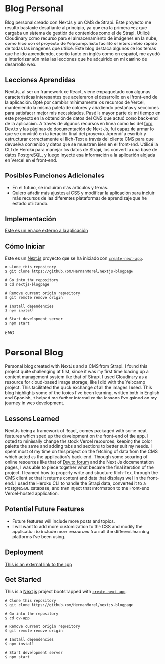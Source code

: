 # Blog Personal

Blog personal creado con NextJs y un CMS de Strapi. Este proyecto me resultó bastante desafiante al principio, ya que era la primera vez que cargaba un sistema de gestión de contenidos como el de Strapi. Utilicé Cloudinary como recurso para el almacenamiento de imágenes en la nube, como hice con el proyecto de Yelpcamp. Esto facilitó el intercambio rápido de todas las imágenes que utilicé.  Este blog destaca algunos de los temas que he ido aprendiendo, escrito tanto en inglés como en español, me ayudó a interiorizar aún más las lecciones que he adquirido en mi camino de desarrollo web.

## Lecciones Aprendidas

NextJs, al ser un framework de React, viene empaquetado con algunas características interesantes que aceleraron el desarrollo en el front-end de la aplicación. Opté por cambiar mínimamente los recursos de Vercel, manteniendo la misma paleta de colores y añadiendo pestañas y secciones para satisfacer mejor mis necesidades. Pasé la mayor parte de mi tiempo en este proyecto en la obtención de datos del CMS que actuó como back-end de la aplicación. A través de algunos recursos en línea como los del [foro Dev.to](https://dev.to/t/nextjs) y las páginas de documentación de Next Js, fui capaz de armar lo que se convirtió en la iteración final del proyecto. Aprendí a escribir y estructurar correctamente el Rich-Text a través del cliente CMS para que devuelva contenido y datos que se muestren bien en el front-end. Utilicé la CLI de Heroku para manejar los datos de Strapi, los convertí a una base de datos PostgreSQL, y luego inyecté esa información a la aplicación alojada en Vercel en el front-end.

## Posibles Funciones Adicionales

* En el futuro, se incluirán más artículos y temas.
* Quiero añadir más ajustes al CSS y modificar la aplicación para incluir más recursos de las diferentes plataformas de aprendizaje que he estado utilizando.

## Implementación

[Este es un enlace externo a la aplicación](https://nextjs-blogpage.vercel.app/)


## Cómo Iniciar

Este es un [Next.js](https://nextjs.org/) proyecto que se ha iniciado con  [`create-next-app`](https://github.com/vercel/next.js/tree/canary/packages/create-next-app).

``` 
# Clone this repository
$ git clone https://github.com/HernanMorel/nextjs-blogpage

# Go into the repository
$ cd nextjs-blogpage

# Remove current origin repository
$ git remote remove origin

```

```
# Install dependencies
$ npm install

# Start development server
$ npm start

```

*ENG*




# Personal Blog

Personal blog created with NextJs and a CMS from Strapi. I found this project quite challenging at first, since it was my first time loading up a content management system like that of Strapi. I used Cloudinary as a resource for cloud-based image storage, like I did with the Yelpcamp project. This facilitated the quick exchange of all the images I used.  This blog highlights some of the topics I’ve been learning, written both in English and Spanish, it helped me further internalize the lessons I’ve gained on my journey in web development.

## Lessons Learned

NextJs being a framework of React, comes packaged with some neat features which sped up the development on the front-end of the app. I opted to minimally change the stock Vercel resources, keeping the color palette the same and adding tabs and sections to better suit my needs. I spent most of my time on this project on the fetching of data from the CMS which acted as the application's back-end. Through some scouring of online resources like that of [Dev.to forum](https://dev.to/t/nextjs) and the Next Js documentation pages, I was able to piece together what became the final iteration of the project. I learned how to properly write and structure Rich-Text through the CMS client so that it returns content and data that displays well in the front-end. I used the Heroku CLI to handle the Strapi data, converted it to a PostgreSQL database, and then inject that information to the Front-end Vercel-hosted application.

## Potential Future Features

* Future features will include more posts and topics.
* I will want to add more customization to the CSS and modify the application to include more resources from all the different learning platforms I’ve been using.

## Deployment

[This is an external link to the app](https://nextjs-blogpage.vercel.app/)

## Get Started

This is a [Next.js](https://nextjs.org/) project bootstrapped with [`create-next-app`](https://github.com/vercel/next.js/tree/canary/packages/create-next-app).

``` 
# Clone this repository
$ git clone https://github.com/HernanMorel/nextjs-blogpage

# Go into the repository
$ cd cv-app

# Remove current origin repository
$ git remote remove origin

```


```
# Install dependencies
$ npm install

# Start development server
$ npm start

```



